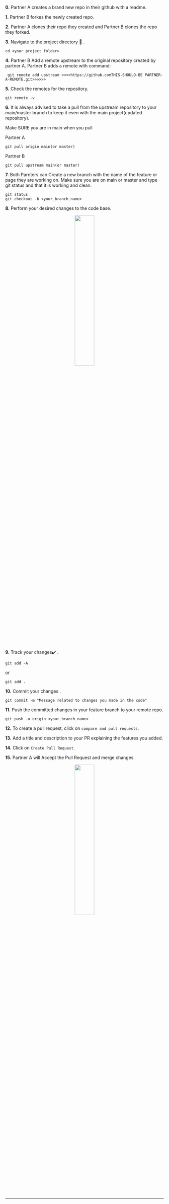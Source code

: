 

**0.**  Partner A creates a brand new repo in their github with a readme.

**1.**  Partner B forkes the newly created repo.

**2.**  Partner A clones their repo they created and Partner B clones the repo they forked.


**3.** Navigate to the project directory :file_folder: .

```
cd <your project folder>
```

**4.** Partner B Add a remote upstream to the original repository created by partner A.
Partner B adds a remote with command:
```
 git remote add upstream <<<<https://github.comTHIS-SHOULD-BE PARTNER-A-REMOTE.git>>>>>>
```

**5.** Check the remotes for the repository.

```
git remote -v
```

**6.** It is always advised to take a pull from the upstream repository to your main/master branch to keep it even with the main project(updated repository).

Make SURE you are in main when you pull

Partner A
```
git pull origin main(or master)
```

Partner B
```
git pull upstream main(or master)
```

**7.** Both Parnters can Create a new branch with the name of the feature or page they are working on.
 Make sure you are on main or master and type git status and that it is working and clean.
```
git status 
git checkout -b <your_branch_name>
```

**8.** Perform your desired changes to the code base.

<p align="center"><img width=35% src="https://media.giphy.com/media/oMHPlvpTvnXGPS7GhX/giphy.gif"></p>

**9.** Track your changes:heavy_check_mark: .

```
git add -A 

```
or
```
git add . 

```

**10.** Commit your changes .

```
git commit -m "Message related to changes you made in the code"
```

**11.** Push the committed changes in your feature branch to your remote repo.

```
git push -u origin <your_branch_name>
```

**12.** To create a pull request, click on `compare and pull requests`.

**13.**  Add a title and description to your PR explaining the features you added.

**14.** Click on `Create Pull Request`.

**15.** Partner A will Accept the Pull Request and merge changes.

<p align="center"><img width=35% src="https://media.giphy.com/media/TdfyKrN7HGTIY/giphy.gif"></p>
<hr>

